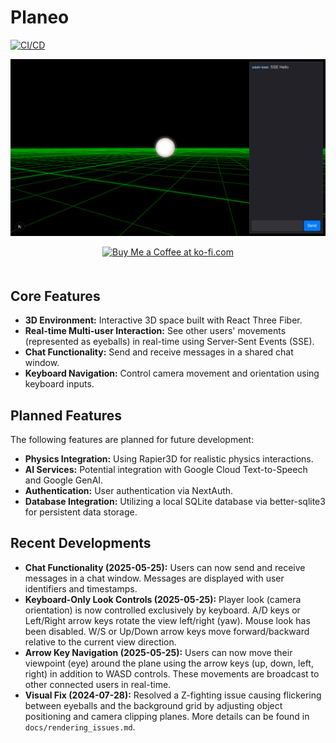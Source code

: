 # Planeo

[![CI/CD](https://github.com/rgilks/planeo/actions/workflows/fly.yml/badge.svg)](https://github.com/rgilks/planeo/actions/workflows/fly.yml)

![planeo Screenshot](/screenshots/loaded.png)

<div align="center">
  <a href='https://ko-fi.com/N4N31DPNUS' target='_blank'><img height='36' style='border:0px;height:36px;margin-bottom: 20px;' src='https://storage.ko-fi.com/cdn/kofi2.png?v=6' border='0' alt='Buy Me a Coffee at ko-fi.com' /></a>
</div>

## Core Features

- **3D Environment:** Interactive 3D space built with React Three Fiber.
- **Real-time Multi-user Interaction:** See other users' movements (represented as eyeballs) in real-time using Server-Sent Events (SSE).
- **Chat Functionality:** Send and receive messages in a shared chat window.
- **Keyboard Navigation:** Control camera movement and orientation using keyboard inputs.

## Planned Features

The following features are planned for future development:

- **Physics Integration:** Using Rapier3D for realistic physics interactions.
- **AI Services:** Potential integration with Google Cloud Text-to-Speech and Google GenAI.
- **Authentication:** User authentication via NextAuth.
- **Database Integration:** Utilizing a local SQLite database via better-sqlite3 for persistent data storage.

## Recent Developments

- **Chat Functionality (2025-05-25):** Users can now send and receive messages in a chat window. Messages are displayed with user identifiers and timestamps.
- **Keyboard-Only Look Controls (2025-05-25):** Player look (camera orientation) is now controlled exclusively by keyboard. A/D keys or Left/Right arrow keys rotate the view left/right (yaw). Mouse look has been disabled. W/S or Up/Down arrow keys move forward/backward relative to the current view direction.
- **Arrow Key Navigation (2025-05-25):** Users can now move their viewpoint (eye) around the plane using the arrow keys (up, down, left, right) in addition to WASD controls. These movements are broadcast to other connected users in real-time.
- **Visual Fix (2024-07-28):** Resolved a Z-fighting issue causing flickering between eyeballs and the background grid by adjusting object positioning and camera clipping planes. More details can be found in `docs/rendering_issues.md`.
